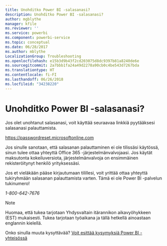 ```yaml
---
title: Unohditko Power BI -salasanasi?
description: Unohditko Power BI -salasanasi?
author: mgblythe
manager: kfile
ms.reviewer: ''
ms.service: powerbi
ms.component: powerbi-service
ms.topic: conceptual
ms.date: 06/28/2017
ms.author: mblythe
LocalizationGroup: Troubleshooting
ms.openlocfilehash: e15b3d9b43f2cd203075d8dc9397b81a8240de6e
ms.sourcegitcommit: 2a7bbb1fa24a49d2278a90cb0c4be543d7267bda
ms.translationtype: HT
ms.contentlocale: fi-FI
ms.lasthandoff: 06/26/2018
ms.locfileid: "34238220"
---
```

# <a name="forgot-your-password-for-power-bi"></a>Unohditko Power BI -salasanasi?
Jos olet unohtanut salasanasi, voit käyttää seuraavaa linkkiä pyytääksesi salasanasi palauttamista.

<https://passwordreset.microsoftonline.com>

Jos sinulle sanotaan, että salasanan palauttaminen ei ole tilissäsi käytössä, sinun tulee ottaa yhteyttä Office 365 -järjestelmänvalvojaasi. Jos käytät maksutonta kokeiluversiota, järjestelmänvalvoja on ensimmäinen rekisteröitynyt henkilö yrityksessäsi.

Jos et vieläkään pääse kirjautumaan tilillesi, voit yrittää ottaa yhteyttä tukiryhmään salasanan palauttamista varten. Tämä ei ole Power BI -palvelun tukinumero!

*1-800-642-7676*

> [!NOTE]
> Huomaa, että tukea tarjotaan Yhdysvaltain itärannikon aikavyöhykkeen (EST) mukaisesti. Tukea tarjotaan työaikana ja tällä hetkellä ainoastaan englannin kielellä.
> 
> 

Onko sinulla muuta kysyttävää? [Voit esittää kysymyksiä Power BI -yhteisössä](http://community.powerbi.com/)

